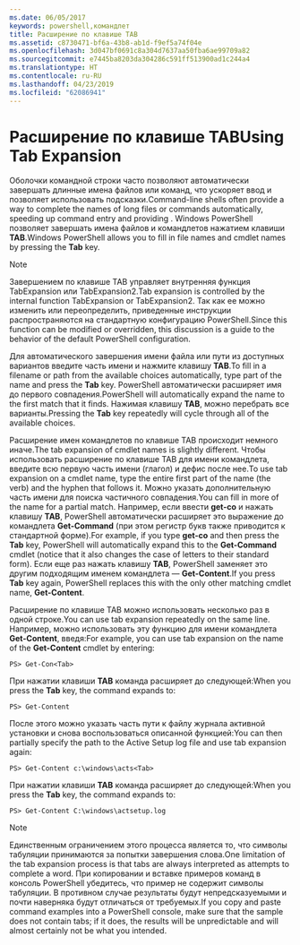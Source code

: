 ```yaml
---
ms.date: 06/05/2017
keywords: powershell,командлет
title: Расширение по клавише TAB
ms.assetid: c8730471-bf6a-43b8-ab1d-f9ef5a74f04e
ms.openlocfilehash: 3d047bf0691c8a304d7637aa50fba6ae99709a82
ms.sourcegitcommit: e7445ba8203da304286c591ff513900ad1c244a4
ms.translationtype: HT
ms.contentlocale: ru-RU
ms.lasthandoff: 04/23/2019
ms.locfileid: "62086941"
---
```

# <a name="using-tab-expansion"></a><span data-ttu-id="0ff4e-103">Расширение по клавише TAB</span><span class="sxs-lookup"><span data-stu-id="0ff4e-103">Using Tab Expansion</span></span>

<span data-ttu-id="0ff4e-104">Оболочки командной строки часто позволяют автоматически завершать длинные имена файлов или команд, что ускоряет ввод и позволяет использовать подсказки.</span><span class="sxs-lookup"><span data-stu-id="0ff4e-104">Command-line shells often provide a way to complete the names of long files or commands automatically, speeding up command entry and providing .</span></span> <span data-ttu-id="0ff4e-105">Windows PowerShell позволяет завершать имена файлов и командлетов нажатием клавиши **TAB**.</span><span class="sxs-lookup"><span data-stu-id="0ff4e-105">Windows PowerShell allows you to fill in file names and cmdlet names by pressing the **Tab** key.</span></span>

> [!NOTE]
> <span data-ttu-id="0ff4e-106">Завершением по клавише TAB управляет внутренняя функция TabExpansion или TabExpansion2.</span><span class="sxs-lookup"><span data-stu-id="0ff4e-106">Tab expansion is controlled by the internal function TabExpansion or TabExpansion2.</span></span> <span data-ttu-id="0ff4e-107">Так как ее можно изменить или переопределить, приведенные инструкции распространяются на стандартную конфигурацию PowerShell.</span><span class="sxs-lookup"><span data-stu-id="0ff4e-107">Since this function can be modified or overridden, this discussion is a guide to the behavior of the default PowerShell configuration.</span></span>

<span data-ttu-id="0ff4e-108">Для автоматического завершения имени файла или пути из доступных вариантов введите часть имени и нажмите клавишу **TAB**.</span><span class="sxs-lookup"><span data-stu-id="0ff4e-108">To fill in a filename or path from the available choices automatically, type part of the name and press the **Tab** key.</span></span> <span data-ttu-id="0ff4e-109">PowerShell автоматически расширяет имя до первого совпадения.</span><span class="sxs-lookup"><span data-stu-id="0ff4e-109">PowerShell will automatically expand the name to the first match that it finds.</span></span> <span data-ttu-id="0ff4e-110">Нажимая клавишу **TAB**, можно перебрать все варианты.</span><span class="sxs-lookup"><span data-stu-id="0ff4e-110">Pressing the **Tab** key repeatedly will cycle through all of the available choices.</span></span>

<span data-ttu-id="0ff4e-111">Расширение имен командлетов по клавише TAB происходит немного иначе.</span><span class="sxs-lookup"><span data-stu-id="0ff4e-111">The tab expansion of cmdlet names is slightly different.</span></span> <span data-ttu-id="0ff4e-112">Чтобы использовать расширение по клавише TAB для имени командлета, введите всю первую часть имени (глагол) и дефис после нее.</span><span class="sxs-lookup"><span data-stu-id="0ff4e-112">To use tab expansion on a cmdlet name, type the entire first part of the name (the verb) and the hyphen that follows it.</span></span> <span data-ttu-id="0ff4e-113">Можно указать дополнительную часть имени для поиска частичного совпадения.</span><span class="sxs-lookup"><span data-stu-id="0ff4e-113">You can fill in more of the name for a partial match.</span></span> <span data-ttu-id="0ff4e-114">Например, если ввести **get-co** и нажать клавишу **TAB**, PowerShell автоматически расширяет это выражение до командлета **Get-Command** (при этом регистр букв также приводится к стандартной форме).</span><span class="sxs-lookup"><span data-stu-id="0ff4e-114">For example, if you type **get-co** and then press the **Tab** key, PowerShell will automatically expand this to the **Get-Command** cmdlet (notice that it also changes the case of letters to their standard form).</span></span> <span data-ttu-id="0ff4e-115">Если еще раз нажать клавишу **TAB**, PowerShell заменяет это другим подходящим именем командлета — **Get-Content**.</span><span class="sxs-lookup"><span data-stu-id="0ff4e-115">If you press **Tab** key again, PowerShell replaces this with the only other matching cmdlet name, **Get-Content**.</span></span>

<span data-ttu-id="0ff4e-116">Расширение по клавише TAB можно использовать несколько раз в одной строке.</span><span class="sxs-lookup"><span data-stu-id="0ff4e-116">You can use tab expansion repeatedly on the same line.</span></span> <span data-ttu-id="0ff4e-117">Например, можно использовать эту функцию для имени командлета **Get-Content**, введя:</span><span class="sxs-lookup"><span data-stu-id="0ff4e-117">For example, you can use tab expansion on the name of the **Get-Content** cmdlet by entering:</span></span>

```
PS> Get-Con<Tab>
```

<span data-ttu-id="0ff4e-118">При нажатии клавиши **TAB** команда расширяет до следующей:</span><span class="sxs-lookup"><span data-stu-id="0ff4e-118">When you press the **Tab** key, the command expands to:</span></span>

```
PS> Get-Content
```

<span data-ttu-id="0ff4e-119">После этого можно указать часть пути к файлу журнала активной установки и снова воспользоваться описанной функцией:</span><span class="sxs-lookup"><span data-stu-id="0ff4e-119">You can then partially specify the path to the Active Setup log file and use tab expansion again:</span></span>

```
PS> Get-Content c:\windows\acts<Tab>
```

<span data-ttu-id="0ff4e-120">При нажатии клавиши **TAB** команда расширяет до следующей:</span><span class="sxs-lookup"><span data-stu-id="0ff4e-120">When you press the **Tab** key, the command expands to:</span></span>

```
PS> Get-Content C:\windows\actsetup.log
```

> [!NOTE]
> <span data-ttu-id="0ff4e-121">Единственным ограничением этого процесса является то, что символы табуляции принимаются за попытки завершения слова.</span><span class="sxs-lookup"><span data-stu-id="0ff4e-121">One limitation of the tab expansion process is that tabs are always interpreted as attempts to complete a word.</span></span> <span data-ttu-id="0ff4e-122">При копировании и вставке примеров команд в консоль PowerShell убедитесь, что пример не содержит символы табуляции. В противном случае результаты будут непредсказуемыми и почти наверняка будут отличаться от требуемых.</span><span class="sxs-lookup"><span data-stu-id="0ff4e-122">If you copy and paste command examples into a PowerShell console, make sure that the sample does not contain tabs; if it does, the results will be unpredictable and will almost certainly not be what you intended.</span></span>